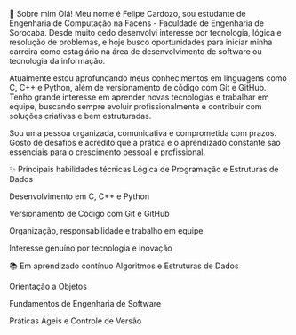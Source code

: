 👋 Sobre mim
Olá! Meu nome é Felipe Cardozo, sou estudante de Engenharia de Computação na Facens - Faculdade de Engenharia de Sorocaba. Desde muito cedo desenvolvi interesse por tecnologia, lógica e resolução de problemas, e hoje busco oportunidades para iniciar minha carreira como estagiário na área de desenvolvimento de software ou tecnologia da informação.

Atualmente estou aprofundando meus conhecimentos em linguagens como C, C++ e Python, além de versionamento de código com Git e GitHub. Tenho grande interesse em aprender novas tecnologias e trabalhar em equipe, buscando sempre evoluir profissionalmente e contribuir com soluções criativas e bem estruturadas.

Sou uma pessoa organizada, comunicativa e comprometida com prazos. Gosto de desafios e acredito que a prática e o aprendizado constante são essenciais para o crescimento pessoal e profissional.

✨ Principais habilidades técnicas
Lógica de Programação e Estruturas de Dados

Desenvolvimento em C, C++ e Python

Versionamento de Código com Git e GitHub

Organização, responsabilidade e trabalho em equipe

Interesse genuíno por tecnologia e inovação

📚 Em aprendizado contínuo
Algoritmos e Estruturas de Dados

Orientação a Objetos

Fundamentos de Engenharia de Software

Práticas Ágeis e Controle de Versão